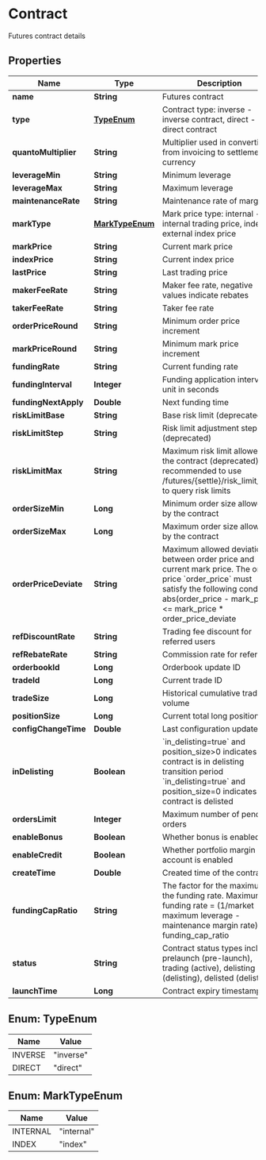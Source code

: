 
# Contract

Futures contract details

## Properties

Name | Type | Description | Notes
------------ | ------------- | ------------- | -------------
**name** | **String** | Futures contract |  [optional]
**type** | [**TypeEnum**](#TypeEnum) | Contract type: inverse - inverse contract, direct - direct contract |  [optional]
**quantoMultiplier** | **String** | Multiplier used in converting from invoicing to settlement currency |  [optional]
**leverageMin** | **String** | Minimum leverage |  [optional]
**leverageMax** | **String** | Maximum leverage |  [optional]
**maintenanceRate** | **String** | Maintenance rate of margin |  [optional]
**markType** | [**MarkTypeEnum**](#MarkTypeEnum) | Mark price type: internal - internal trading price, index - external index price |  [optional]
**markPrice** | **String** | Current mark price |  [optional]
**indexPrice** | **String** | Current index price |  [optional]
**lastPrice** | **String** | Last trading price |  [optional]
**makerFeeRate** | **String** | Maker fee rate, negative values indicate rebates |  [optional]
**takerFeeRate** | **String** | Taker fee rate |  [optional]
**orderPriceRound** | **String** | Minimum order price increment |  [optional]
**markPriceRound** | **String** | Minimum mark price increment |  [optional]
**fundingRate** | **String** | Current funding rate |  [optional]
**fundingInterval** | **Integer** | Funding application interval, unit in seconds |  [optional]
**fundingNextApply** | **Double** | Next funding time |  [optional]
**riskLimitBase** | **String** | Base risk limit (deprecated) |  [optional]
**riskLimitStep** | **String** | Risk limit adjustment step (deprecated) |  [optional]
**riskLimitMax** | **String** | Maximum risk limit allowed by the contract (deprecated). It is recommended to use /futures/{settle}/risk_limit_tiers to query risk limits |  [optional]
**orderSizeMin** | **Long** | Minimum order size allowed by the contract |  [optional]
**orderSizeMax** | **Long** | Maximum order size allowed by the contract |  [optional]
**orderPriceDeviate** | **String** | Maximum allowed deviation between order price and current mark price. The order price &#x60;order_price&#x60; must satisfy the following condition:      abs(order_price - mark_price) &lt;&#x3D; mark_price * order_price_deviate |  [optional]
**refDiscountRate** | **String** | Trading fee discount for referred users |  [optional]
**refRebateRate** | **String** | Commission rate for referrers |  [optional]
**orderbookId** | **Long** | Orderbook update ID |  [optional]
**tradeId** | **Long** | Current trade ID |  [optional]
**tradeSize** | **Long** | Historical cumulative trading volume |  [optional]
**positionSize** | **Long** | Current total long position size |  [optional]
**configChangeTime** | **Double** | Last configuration update time |  [optional]
**inDelisting** | **Boolean** | &#x60;in_delisting&#x3D;true&#x60; and position_size&gt;0 indicates the contract is in delisting transition period &#x60;in_delisting&#x3D;true&#x60; and position_size&#x3D;0 indicates the contract is delisted |  [optional]
**ordersLimit** | **Integer** | Maximum number of pending orders |  [optional]
**enableBonus** | **Boolean** | Whether bonus is enabled |  [optional]
**enableCredit** | **Boolean** | Whether portfolio margin account is enabled |  [optional]
**createTime** | **Double** | Created time of the contract |  [optional]
**fundingCapRatio** | **String** | The factor for the maximum of the funding rate. Maximum of funding rate &#x3D; (1/market maximum leverage - maintenance margin rate) * funding_cap_ratio |  [optional]
**status** | **String** | Contract status types include: prelaunch (pre-launch), trading (active), delisting (delisting), delisted (delisted) |  [optional]
**launchTime** | **Long** | Contract expiry timestamp |  [optional]

## Enum: TypeEnum

Name | Value
---- | -----
INVERSE | &quot;inverse&quot;
DIRECT | &quot;direct&quot;

## Enum: MarkTypeEnum

Name | Value
---- | -----
INTERNAL | &quot;internal&quot;
INDEX | &quot;index&quot;

